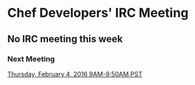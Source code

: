 # Chef Developers' IRC Meeting

## No IRC meeting this week

### Next Meeting

[Thursday, February 4, 2016 9AM-9:50AM PST](http://everytimezone.com/#2016-02-04,300,cn3)
